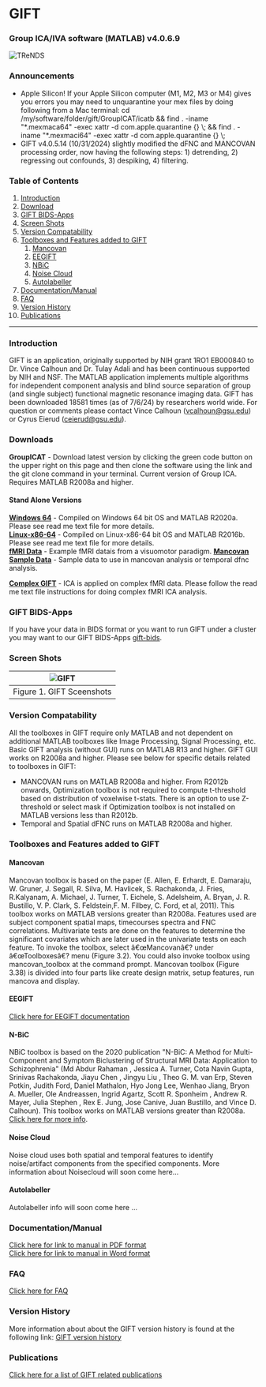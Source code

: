 # GIFT 
<!-- PLEASE DO NOT EDIT THIS LINE OR LINE BELOW -->
### Group ICA/IVA software (MATLAB) v4.0.6.9
<!-- PLEASE DO NOT EDIT ABOVE THIS LINE -->
![TReNDS](https://trendscenter.org/wp-content/uploads/2019/06/background_eeg_1.jpg)
### Announcements
- Apple Silicon! If your Apple Silicon computer (M1, M2, M3 or M4) gives you errors you may need to unquarantine your mex files by doing following from a Mac terminal:
cd /my/software/folder/gift/GroupICAT/icatb && find . -iname "\*.mexmaca64" -exec xattr -d com.apple.quarantine {} \\; && find . -iname "\*.mexmaci64" -exec xattr -d com.apple.quarantine {} \\;
- GIFT v4.0.5.14 (10/31/2024) slightly modified the dFNC and MANCOVAN processing order, now having the following steps: 1) detrending, 2) regressing out confounds, 3) despiking, 4) filtering.
### Table of Contents
1. [Introduction](#secIntro)
2. [Download](#secDownload)
3. [GIFT BIDS-Apps](#secBids)
4. [Screen Shots](#secScreen)
5. [Version Compatability](#verComp)
6. [Toolboxes and Features added to GIFT](#secTools)
	1. [Mancovan](#secToolMan)
 	2. [EEGIFT](#secToolEEGIFT)
	3. [NBiC](#secToolNbic)
 	4. [Noise Cloud](#secToolNoise)
  	5. [Autolabeller](#secToolAutolabeller) 
7. [Documentation/Manual](#manual)
8. [FAQ](#faq)
9. [Version History](#secVerHist)
10. [Publications](#pubs)
---
### Introduction <a name="secIntro"></a>
GIFT is an application, originally supported by NIH grant 1RO1 EB000840 to Dr. Vince Calhoun and Dr. Tulay Adali and has been continuous supported by NIH and NSF. The MATLAB application implements multiple algorithms for independent component analysis and blind source separation of group (and single subject) functional magnetic resonance imaging data. GIFT has been downloaded 18581 times (as of 7/6/24) by researchers world wide. For question or comments please contact Vince Calhoun (vcalhoun@gsu.edu) or Cyrus Eierud (ceierud@gsu.edu).

### Downloads <a name="secDownload"></a>
**GroupICAT**  - Download latest version by clicking the green code button on the upper right on this page and then clone the software using the link and the git clone command in your terminal. Current version of Group ICA. Requires MATLAB R2008a and higher.
#### Stand Alone Versions
[**Windows 64**](https://trends-public-website-fileshare.s3.amazonaws.com/public_website_files/software/gift/software/stand_alone/GroupICATv4.0c_standalone_Win64.zip) - Compiled on Windows 64 bit OS and MATLAB R2020a. Please see read me text file for more details.\
[**Linux-x86-64**](https://trends-public-website-fileshare.s3.amazonaws.com/public_website_files/software/gift/software/stand_alone/GroupICATv4.0.3.3_standalone_Linux_x86_64.zip) - Compiled on Linux-x86-64 bit OS and MATLAB R2016b. Please see read me text file for more details.\
[**fMRI Data**](https://trends-public-website-fileshare.s3.amazonaws.com/public_website_files/software/gift/data/example_subjects.zip) - Example fMRI datais from a visuomotor paradigm.
[**Mancovan Sample Data**](https://trends-public-website-fileshare.s3.amazonaws.com/public_website_files/software/gift/data/mancova_sample_data.zip) - Sample data to use in mancovan analysis or temporal dfnc analysis.

[**Complex GIFT**](https://trends-public-website-fileshare.s3.amazonaws.com/public_website_files/software/gift/software/GroupICATv2.0d_complex.zip) - ICA is applied on complex fMRI data. Please follow the read me text file instructions for doing complex fMRI ICA analysis.

### GIFT BIDS-Apps <a name="secBids"></a>
If you have your data in BIDS format or you want to run GIFT under a cluster you may want to our GIFT BIDS-Apps [gift-bids](https://github.com/trendscenter/gift-bids). 

### Screen Shots <a name="secScreen"></a>

| ![GIFT](https://github.com/trendscenter/gift/blob/master/doc/web/img/20240705Gift4Ims.png) |
|:--:|
| Figure 1. GIFT Sceenshots|

### Version Compatability <a name="verComp"></a>
All the toolboxes in GIFT require only MATLAB and not dependent on additional MATLAB toolboxes like Image Processing, Signal Processing, etc. Basic GIFT analysis (without GUI) runs on MATLAB R13 and higher. GIFT GUI works on R2008a and higher. Please see below for specific details related to toolboxes in GIFT:

- MANCOVAN runs on MATLAB R2008a and higher. From R2012b onwards, Optimization toolbox is not required to compute t-threshold based on distribution of voxelwise t-stats. There is an option to use Z-threshold or select mask if Optimization toolbox is not installed on MATLAB versions less than R2012b.
- Temporal and Spatial dFNC runs on MATLAB R2008a and higher.


### Toolboxes and Features added to GIFT <a name="secTools"></a>
#### Mancovan <a name="secToolMan"></a>
Mancovan toolbox is based on the paper (E. Allen, E. Erhardt, E. Damaraju, W. Gruner, J. Segall, R.
Silva, M. Havlicek, S. Rachakonda, J. Fries, R.Kalyanam, A. Michael, J. Turner, T. Eichele, S.
Adelsheim, A. Bryan, J. R. Bustillo, V. P. Clark, S. Feldstein,F. M. Filbey, C. Ford, et al, 2011). This
toolbox works on MATLAB versions greater than R2008a. Features used are subject component
spatial maps, timecourses spectra and FNC correlations. Multivariate tests are done on the features
to determine the significant covariates which are later used in the univariate tests on each feature.
To invoke the toolbox, select â€œMancovanâ€? under â€œToolboxesâ€? menu (Figure 3.2). You could also
invoke toolbox using mancovan_toolbox at the command prompt. Mancovan toolbox (Figure 3.38)
is divided into four parts like create design matrix, setup features, run mancova and display.
#### EEGIFT <a name="secToolEEGIFT"></a>
[Click here for EEGIFT documentation](https://trends-public-website-fileshare.s3.amazonaws.com/public_website_files/software/eegift/docs/v1.0c_EEGIFT_Walk_Through.pdf)

#### N-BiC <a name="secToolNbic"></a>
NBiC toolbox is based on the 2020 publication "N-BiC: A Method for Multi-Component and Symptom Biclustering of Structural MRI Data: Application to Schizophrenia" (Md Abdur Rahaman , Jessica A. Turner, Cota Navin Gupta, Srinivas Rachakonda, Jiayu Chen , Jingyu Liu , Theo G. M. van Erp, Steven Potkin, Judith Ford, Daniel Mathalon, Hyo Jong Lee, Wenhao Jiang, Bryon A. Mueller, Ole Andreassen, Ingrid Agartz, Scott R. Sponheim , Andrew R. Mayer, Julia Stephen , Rex E. Jung, Jose Canive, Juan Bustillo, and Vince D. Calhoun). This toolbox works on MATLAB versions greater than R2008a. [Click here for more info](https://github.com/trendscenter/gift/blob/master/GroupICAT/icatb/toolbox/nbic/README.md).
#### Noise Cloud <a name="secToolNoise"></a>
Noise cloud uses both spatial and temporal features to identify noise/artifact components from the specified components. More information about Noisecloud will soon come here...
#### Autolabeller <a name="secToolAutolabeller"></a>
Autolabeller info will soon come here ...

### Documentation/Manual<a name="manual"></a>
[Click here for link to manual in PDF format](https://github.com/trendscenter/gift/blob/master/doc/gica_manual.pdf) <br>
[Click here for link to manual in Word format](https://github.com/trendscenter/gift/blob/master/doc/gica_manual.docx)

### FAQ<a name="faq"></a>
[Click here for FAQ](https://github.com/trendscenter/gift/blob/master/doc/web/faq/README.md)

### Version History<a name="secVerHist"></a>
More information about about the GIFT version history is found at the following link: [GIFT version history](https://github.com/trendscenter/gift/blob/master/doc/web/updates/README.md) 

### Publications<a name="pubs"></a>
[Click here for a list of GIFT related publications](https://github.com/trendscenter/gift/blob/master/doc/web/publications/README.md) 

